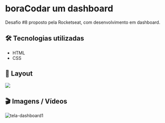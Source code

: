 # boraCodar um dashboard

Desafio #8 proposto pela Rocketseat, com desenvolvimento em dashboard.

## 🛠️ Tecnologias utilizadas
- HTML
- CSS

## 🚧 Layout

<a href="https://www.figma.com/community/file/1210217615683203825" target="_blank">
<img src="https://user-images.githubusercontent.com/71772559/178192253-4fe4757c-de57-4878-a38c-a483c25670b1.png" />
</a>

## 🎬 Imagens / Vídeos 

![tela-dashboard1](https://github.com/Mctks2/RS-boraCodar08-dashboard/assets/62295808/fc44b515-a00a-403f-be4f-8b9fd12335a7)
